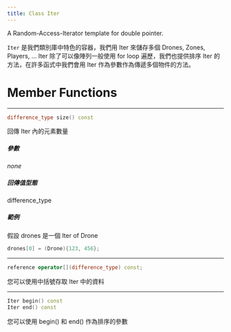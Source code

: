 ```yaml
---
title: Class Iter
---
```


A Random-Access-Iterator template for double pointer.

`Iter` 是我們類別庫中特色的容器，我們用 Iter 來儲存多個 Drones, Zones, Players, ...
Iter 除了可以像陣列一般使用 for loop 遍歷，我們也提供排序 Iter 的方法，在許多函式中我們會用 Iter 作為參數作為傳遞多個物件的方法。

# Member Functions
---

```cpp
difference_type size() const
```
回傳 Iter 內的元素數量
##### 參數
*none*
##### 回傳值型態
difference_type
##### 範例
假設 drones 是一個 Iter of Drone
```cpp
drones[0] = (Drone){123, 456};
```

---

```cpp
reference operator[](difference_type) const;
```
您可以使用中括號存取 Iter 中的資料

---
```cpp
Iter begin() const
Iter end() const
```
您可以使用 begin() 和 end() 作為排序的參數
